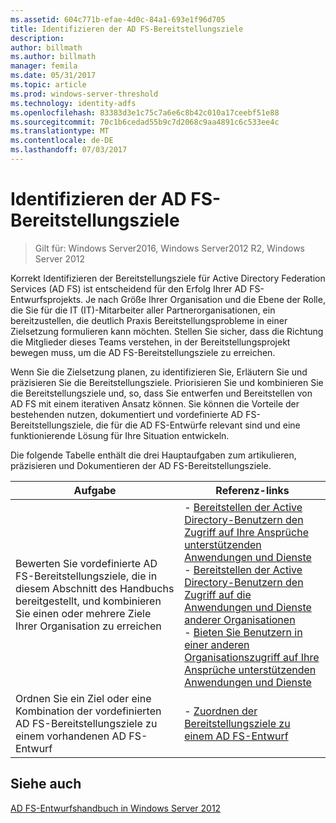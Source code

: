 ```yaml
---
ms.assetid: 604c771b-efae-4d0c-84a1-693e1f96d705
title: Identifizieren der AD FS-Bereitstellungsziele
description: 
author: billmath
ms.author: billmath
manager: femila
ms.date: 05/31/2017
ms.topic: article
ms.prod: windows-server-threshold
ms.technology: identity-adfs
ms.openlocfilehash: 83383d3e1c75c7a6e6c8b42c010a17ceebf51e88
ms.sourcegitcommit: 70c1b6cedad55b9c7d2068c9aa4891c6c533ee4c
ms.translationtype: MT
ms.contentlocale: de-DE
ms.lasthandoff: 07/03/2017
---
```

# <a name="identifying-your-ad-fs-deployment-goals"></a>Identifizieren der AD FS-Bereitstellungsziele

>Gilt für: Windows Server2016, Windows Server2012 R2, Windows Server 2012

Korrekt Identifizieren der Bereitstellungsziele für Active Directory Federation Services \(AD FS\) ist entscheidend für den Erfolg Ihrer AD FS-Entwurfsprojekts. Je nach Größe Ihrer Organisation und die Ebene der Rolle, die Sie für die IT \(IT\)-Mitarbeiter aller Partnerorganisationen, ein bereitzustellen, die deutlich Praxis Bereitstellungsprobleme in einer Zielsetzung formulieren kann möchten. Stellen Sie sicher, dass die Richtung die Mitglieder dieses Teams verstehen, in der Bereitstellungsprojekt bewegen muss, um die AD FS-Bereitstellungsziele zu erreichen.  
  
Wenn Sie die Zielsetzung planen, zu identifizieren Sie, Erläutern Sie und präzisieren Sie die Bereitstellungsziele. Priorisieren Sie und kombinieren Sie die Bereitstellungsziele und, so, dass Sie entwerfen und Bereitstellen von AD FS mit einem iterativen Ansatz können. Sie können die Vorteile der bestehenden nutzen, dokumentiert und vordefinierte AD FS-Bereitstellungsziele, die für die AD FS-Entwürfe relevant sind und eine funktionierende Lösung für Ihre Situation entwickeln.  
  
Die folgende Tabelle enthält die drei Hauptaufgaben zum artikulieren, präzisieren und Dokumentieren der AD FS-Bereitstellungsziele.  
  
|Aufgabe|Referenz-links|  
|--------|-------------------|  
|Bewerten Sie vordefinierte AD FS-Bereitstellungsziele, die in diesem Abschnitt des Handbuchs bereitgestellt, und kombinieren Sie einen oder mehrere Ziele Ihrer Organisation zu erreichen|-   [Bereitstellen der Active Directory-Benutzern den Zugriff auf Ihre Ansprüche unterstützenden Anwendungen und Dienste](Provide-Your-Active-Directory-Users-Access-to-Your-Claims-Aware-Applications-and-Services.md)<br />-   [Bereitstellen der Active Directory-Benutzern den Zugriff auf die Anwendungen und Dienste anderer Organisationen](Provide-Your-Active-Directory-Users-Access-to-the-Applications-and-Services-of-Other-Organizations.md)<br />-   [Bieten Sie Benutzern in einer anderen Organisationszugriff auf Ihre Ansprüche unterstützenden Anwendungen und Dienste](Provide-Users-in-Another-Organization-Access-to-Your-Claims-Aware-Applications-and-Services.md)|  
|Ordnen Sie ein Ziel oder eine Kombination der vordefinierten AD FS-Bereitstellungsziele zu einem vorhandenen AD FS-Entwurf|-   [Zuordnen der Bereitstellungsziele zu einem AD FS-Entwurf](Mapping-Your-Deployment-Goals-to-an-AD-FS-Design.md)|  
  
## <a name="see-also"></a>Siehe auch
[AD FS-Entwurfshandbuch in Windows Server 2012](AD-FS-Design-Guide-in-Windows-Server-2012.md)

